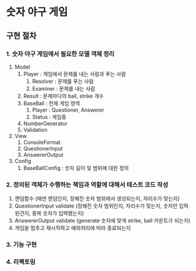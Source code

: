 # 숫자 야구 게임

## 구현 절차

### 1. 숫자 야구 게임에서 필요한 모델 객체 정리
   1. Model
      1. Player : 게임에서 문제를 내는 사람과 푸는 사람
         1. Resolver : 문제를 푸는 사람
         2. Examiner : 문제를 내는 사람
      2. Result : 문제마다의 ball, strike 개수
      3. BaseBall : 전체 게임 영역
         1. Player : Questioner, Answerer
         2. Status : 게임중
      4. NumberGenerator
      5. Validation
   2. View
      1. ConsoleFormat
      2. QuestionerInput
      3. AnswererOutput
   3. Config
      1. BaseBallConfig : 숫자 길이 및 범위에 대한 정의


### 2. 정의된 객체가 수행하는 책임과 역할에 대해서 테스트 코드 작성
   1. 랜덤함수 (매번 랜덤인지, 정해진 숫자 범위에서 생성되는지, 자리수가 맞는지)
   2. QuestionerInput validate (정해진 숫자 범위인지, 자리수가 맞는지, 숫자만 입력된건지, 중복 숫자가 입력됐는지)
   3. AnswererOutput validate (generate 숫자에 맞게 strike, ball 카운트가 되는지)
   4. 게임을 멈추고 재시작하고 예외처리에 따라 종료되는지



### 3. 기능 구현



### 4. 리펙토링
